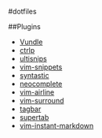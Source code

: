 #dotfiles

##Plugins
- [Vundle](https://github.com/gmarik/Vundle.vim)
- [ctrlp](https://github.com/kien/ctrlp.vim)
- [ultisnips](https://github.com/SirVer/ultisnips)
- [vim-snippets](https://github.com/honza/vim-snippets)
- [syntastic](https://github.com/scrooloose/syntastic)
- [neocomplete](https://github.com/Shougo/necomplete.vim)
- [vim-airline](https://github.com/bling/vim-airline)
- [vim-surround](https://github.com/tpope/vim-surround)
- [tagbar](https://github.com/majutsushi/tagbar)
- [supertab](https://github.com/ervandew/supertab)
- [vim-instant-markdown](https://github.com/vim-instant-markdown)
